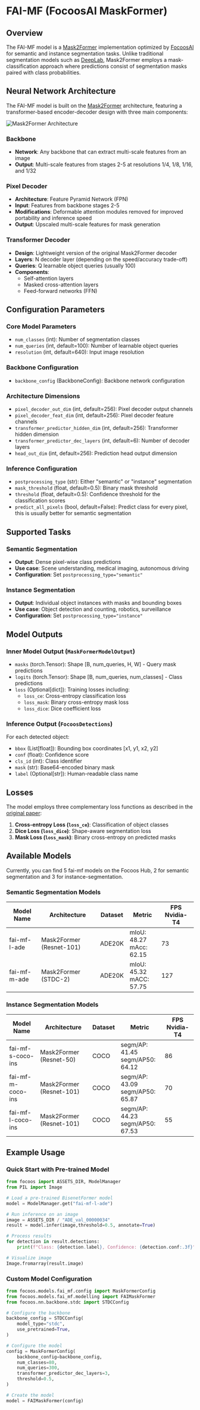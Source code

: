 # FAI-MF (FocoosAI MaskFormer)

## Overview

The FAI-MF model is a [Mask2Former](https://github.com/facebookresearch/Mask2Former) implementation optimized by [FocoosAI](https://focoos.ai) for semantic and instance segmentation tasks.
Unlike traditional segmentation models such as [DeepLab](https://arxiv.org/abs/1802.02611), Mask2Former employs a mask-classification approach where predictions consist of segmentation masks paired with class probabilities.

## Neural Network Architecture

The FAI-MF model is built on the [Mask2Former](https://arxiv.org/abs/2112.01527) architecture, featuring a transformer-based encoder-decoder design with three main components:

![Mask2Former Architecture](./mask2former.png)

### Backbone
 - **Network**: Any backbone that can extract multi-scale features from an image
 - **Output**: Multi-scale features from stages 2-5 at resolutions 1/4, 1/8, 1/16, and 1/32

### Pixel Decoder
 - **Architecture**: Feature Pyramid Network (FPN)
 - **Input**: Features from backbone stages 2-5
 - **Modifications**: Deformable attention modules removed for improved portability and inference speed
 - **Output**: Upscaled multi-scale features for mask generation

### Transformer Decoder
 - **Design**: Lightweight version of the original Mask2Former decoder
 - **Layers**: N decoder layer (depending on the speed/accuracy trade-off)
 - **Queries**: Q learnable object queries (usually 100)
 - **Components**:
   - Self-attention layers
   - Masked cross-attention layers
   - Feed-forward networks (FFN)

## Configuration Parameters

### Core Model Parameters
- `num_classes` (int): Number of segmentation classes
- `num_queries` (int, default=100): Number of learnable object queries
- `resolution` (int, default=640): Input image resolution

### Backbone Configuration
- `backbone_config` (BackboneConfig): Backbone network configuration

### Architecture Dimensions
- `pixel_decoder_out_dim` (int, default=256): Pixel decoder output channels
- `pixel_decoder_feat_dim` (int, default=256): Pixel decoder feature channels
- `transformer_predictor_hidden_dim` (int, default=256): Transformer hidden dimension
- `transformer_predictor_dec_layers` (int, default=6): Number of decoder layers
- `head_out_dim` (int, default=256): Prediction head output dimension

### Inference Configuration
- `postprocessing_type` (str): Either "semantic" or "instance" segmentation
- `mask_threshold` (float, default=0.5): Binary mask threshold
- `threshold` (float, default=0.5): Confidence threshold for the classification scores
- `predict_all_pixels` (bool, default=False): Predict class for every pixel, this is usually better for semantic segmentation

## Supported Tasks

### Semantic Segmentation
- **Output**: Dense pixel-wise class predictions
- **Use case**: Scene understanding, medical imaging, autonomous driving
- **Configuration**: Set `postprocessing_type="semantic"`

### Instance Segmentation
- **Output**: Individual object instances with masks and bounding boxes
- **Use case**: Object detection and counting, robotics, surveillance
- **Configuration**: Set `postprocessing_type="instance"`

## Model Outputs

### Inner Model Output (`MaskFormerModelOutput`)
- `masks` (torch.Tensor): Shape [B, num_queries, H, W] - Query mask predictions
- `logits` (torch.Tensor): Shape [B, num_queries, num_classes] - Class predictions
- `loss` (Optional[dict]): Training losses including:
    - `loss_ce`: Cross-entropy classification loss
    - `loss_mask`: Binary cross-entropy mask loss
    - `loss_dice`: Dice coefficient loss

### Inference Output (`FocoosDetections`)
For each detected object:

- `bbox` (List[float]): Bounding box coordinates [x1, y1, x2, y2]
- `conf` (float): Confidence score
- `cls_id` (int): Class identifier
- `mask` (str): Base64-encoded binary mask
- `label` (Optional[str]): Human-readable class name

## Losses

The model employs three complementary loss functions as described in the [original paper](https://arxiv.org/abs/2112.01527):

1. **Cross-entropy Loss (`loss_ce`)**: Classification of object classes
2. **Dice Loss (`loss_dice`)**: Shape-aware segmentation loss
3. **Mask Loss (`loss_mask`)**: Binary cross-entropy on predicted masks

## Available Models
Currently, you can find 5 fai-mf models on the Focoos Hub, 2 for semantic segmentation and 3 for instance-segmentation.

### Semantic Segmentation Models

| Model Name | Architecture | Dataset | Metric | FPS Nvidia-T4 |
|------------|--------------|----------|---------|--------------|
| fai-mf-l-ade | Mask2Former (Resnet-101) | ADE20K | mIoU: 48.27<br>mAcc: 62.15 | 73 |
| fai-mf-m-ade | Mask2Former (STDC-2) | ADE20K | mIoU: 45.32<br>mACC: 57.75 | 127 |

### Instance Segmentation Models

| Model Name | Architecture | Dataset | Metric | FPS Nvidia-T4 |
|------------|--------------|----------|---------|--------------|
| fai-mf-s-coco-ins | Mask2Former (Resnet-50) | COCO | segm/AP: 41.45<br>segm/AP50: 64.12 | 86 |
| fai-mf-m-coco-ins | Mask2Former (Resnet-101) | COCO | segm/AP: 43.09<br>segm/AP50: 65.87 | 70 |
| fai-mf-l-coco-ins | Mask2Former (Resnet-101) | COCO | segm/AP: 44.23<br>segm/AP50: 67.53 | 55 |

## Example Usage

### Quick Start with Pre-trained Model

```python
from focoos import ASSETS_DIR, ModelManager
from PIL import Image

# Load a pre-trained BisenetFormer model
model = ModelManager.get("fai-mf-l-ade")

# Run inference on an image
image = ASSETS_DIR / "ADE_val_00000034"
result = model.infer(image,threshold=0.5, annotate=True)

# Process results
for detection in result.detections:
    print(f"Class: {detection.label}, Confidence: {detection.conf:.3f}")

# Visualize image
Image.fromarray(result.image)
```

### Custom Model Configuration

```python
from focoos.models.fai_mf.config import MaskFormerConfig
from focoos.models.fai_mf.modelling import FAIMaskFormer
from focoos.nn.backbone.stdc import STDCConfig

# Configure the backbone
backbone_config = STDCConfig(
    model_type="stdc",
    use_pretrained=True,
)

# Configure the model
config = MaskFormerConfig(
    backbone_config=backbone_config,
    num_classes=80,
    num_queries=300,
    transformer_predictor_dec_layers=3,
    threshold=0.5,
)

# Create the model
model = FAIMaskFormer(config)
```
